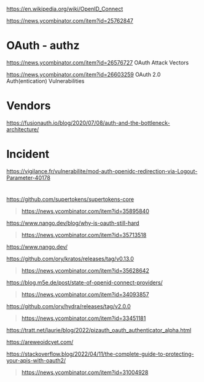 https://en.wikipedia.org/wiki/OpenID_Connect

https://news.ycombinator.com/item?id=25762847

# OAuth - authz
https://news.ycombinator.com/item?id=26576727 OAuth Attack Vectors

https://news.ycombinator.com/item?id=26603259 OAuth 2.0 Auth(entication) Vulnerabilities

# Vendors
https://fusionauth.io/blog/2020/07/08/auth-and-the-bottleneck-architecture/

# Incident
https://vigilance.fr/vulnerabilite/mod-auth-openidc-redirection-via-Logout-Parameter-40178

#
https://github.com/supertokens/supertokens-core
> https://news.ycombinator.com/item?id=35895840

https://www.nango.dev/blog/why-is-oauth-still-hard
> https://news.ycombinator.com/item?id=35713518

https://www.nango.dev/

https://github.com/ory/kratos/releases/tag/v0.13.0
> https://news.ycombinator.com/item?id=35628642

https://blog.m5e.de/post/state-of-openid-connect-providers/
> https://news.ycombinator.com/item?id=34093857

https://github.com/ory/hydra/releases/tag/v2.0.0
> https://news.ycombinator.com/item?id=33451181

https://tratt.net/laurie/blog/2022/pizauth_oauth_authenticator_alpha.html

https://areweoidcyet.com/

https://stackoverflow.blog/2022/04/11/the-complete-guide-to-protecting-your-apis-with-oauth2/
> https://news.ycombinator.com/item?id=31004928
